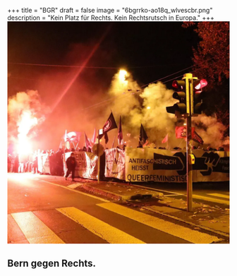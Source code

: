 +++
title = "BGR"
draft = false
image = "6bgrrko-ao18q_wlvescbr.png"
description = "Kein Platz für Rechts. Kein Rechtsrutsch in Europa."
+++
![](6bgrrko-ao18q_wlvescbr.png)

## Bern gegen Rechts.